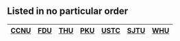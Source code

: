  ## Listed in no particular order
 
|[CCNU](https://github.com/Muxi-Studio)|[FDU](https://github.com/fudan)|[THU](https://tuna.moe/)|[PKU](https://linuxstory.org/zh-tw/)|[USTC](https://lug.ustc.edu.cn/wiki/start)|[SJTU](https://github.com/sjtug)|[WHU](http://www.whuw3c.com/)|
| ------ | ------ | ------ |------ |------ |------ |------ |
